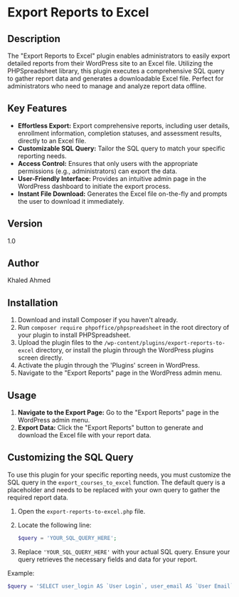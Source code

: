 # Export Reports to Excel

## Description

The "Export Reports to Excel" plugin enables administrators to easily export detailed reports from their WordPress site to an Excel file. Utilizing the PHPSpreadsheet library, this plugin executes a comprehensive SQL query to gather report data and generates a downloadable Excel file. Perfect for administrators who need to manage and analyze report data offline.

## Key Features

- **Effortless Export:** Export comprehensive reports, including user details, enrollment information, completion statuses, and assessment results, directly to an Excel file.
- **Customizable SQL Query:** Tailor the SQL query to match your specific reporting needs.
- **Access Control:** Ensures that only users with the appropriate permissions (e.g., administrators) can export the data.
- **User-Friendly Interface:** Provides an intuitive admin page in the WordPress dashboard to initiate the export process.
- **Instant File Download:** Generates the Excel file on-the-fly and prompts the user to download it immediately.

## Version

1.0

## Author

Khaled Ahmed 

## Installation

1. Download and install Composer if you haven't already.
2. Run `composer require phpoffice/phpspreadsheet` in the root directory of your plugin to install PHPSpreadsheet.
3. Upload the plugin files to the `/wp-content/plugins/export-reports-to-excel` directory, or install the plugin through the WordPress plugins screen directly.
4. Activate the plugin through the 'Plugins' screen in WordPress.
5. Navigate to the "Export Reports" page in the WordPress admin menu.

## Usage

1. **Navigate to the Export Page:** Go to the "Export Reports" page in the WordPress admin menu.
2. **Export Data:** Click the "Export Reports" button to generate and download the Excel file with your report data.

## Customizing the SQL Query

To use this plugin for your specific reporting needs, you must customize the SQL query in the `export_courses_to_excel` function. The default query is a placeholder and needs to be replaced with your own query to gather the required report data.

1. Open the `export-reports-to-excel.php` file.
2. Locate the following line:

    ```php
    $query = 'YOUR_SQL_QUERY_HERE';
    ```

3. Replace `'YOUR_SQL_QUERY_HERE'` with your actual SQL query. Ensure your query retrieves the necessary fields and data for your report.

Example:

```php
$query = 'SELECT user_login AS `User Login`, user_email AS `User Email`, display_name AS `Display Name` FROM wp_users';

